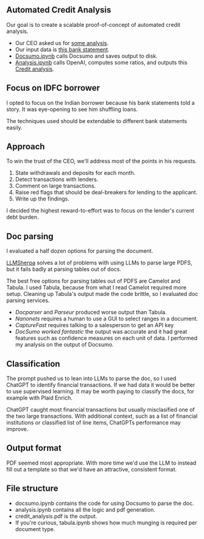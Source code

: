 ## Automated Credit Analysis
Our goal is to create a scalable proof-of-concept of automated credit analysis.
- Our CEO asked us for [some analysis](prompt.md).
- Our input data is [this bank statement](statements/idfc_first_bank.pdf).
- [Docsumo.ipynb](docsumo.ipynb) calls Docsumo and saves output to disk.
- [Analysis.ipynb](analysis.ipynb) calls OpenAI, computes some ratios, and outputs this [Credit analysis](credit_analysis.pdf).

## Focus on IDFC borrower
I opted to focus on the Indian borrower because his bank statements told a story. It was eye-opening to see him shuffling loans. 

The techniques used should be extendable to different bank statements easily.


## Approach
To win the trust of the CEO, we'll address most of the points in his requests. 
1. State withdrawals and deposits for each month.
2. Detect transactions with lenders.
3. Comment on large transactions.
4. Raise red flags that should be deal-breakers for lending to the applicant.
5. Write up the findings.

I decided the highest reward-to-effort was to focus on the lender's current debt burden.


## Doc parsing 
I evaluated a half dozen options for parsing the document.

[LLMSherpa](https://github.com/nlmatics/llmsherpa) solves a lot of problems with using LLMs to parse large PDFS, but it fails badly at parsing tables out of docs.

The best free options for parsing tables out of PDFS are Camelot and Tabula. I used Tabula, because from what I read Camelot required more setup.
Cleaning up Tabula's output made the code brittle, so I evaluated doc parsing services. 
- *Docparser* and *Parseur* produced worse output than Tabula. 
- *Nanonets* requires a human to use a GUI to select ranges in a document. 
- *CaptureFast* requires talking to a salesperson to get an API key
- *DocSumo worked fantastic* the output was accurate and it had great features such as confidence measures on each unit of data.
I performed my analysis on the output of Docsumo.


## Classification
The prompt pushed us to lean into LLMs to parse the doc, so I used ChatGPT to identify financial transactions. If we had data it would be better to use supervised learning. It may be worth paying to classify the docs, for example with Plaid Enrich. 

ChatGPT caught most financial transactions but usually misclasified one of the two large transactions. 
With additional context, such as a list of financial institutions or classified list of line items, ChatGPTs performance may improve. 


## Output format
PDF seemed most appropriate.
With more time we'd use the LLM to instead fill out a template so that we'd have an attractive, consistent format. 

## File structure
- docsumo.ipynb contains the code for using Docsumo to parse the doc. 
- analysis.ipynb contains all the logic and pdf generation.
- credit_analysis.pdf is the output.
- If you're curious, tabula.ipynb shows how much munging is required per document type.
